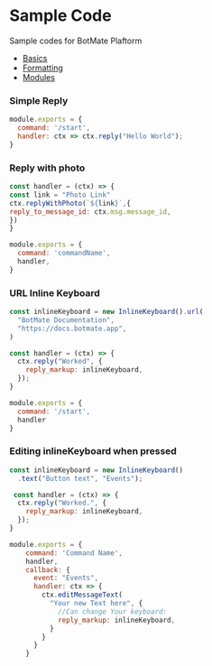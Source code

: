 # Sample Code

Sample codes for BotMate Plaftorm

* [Basics](BASICS.md)
* [Formatting](FORMATTING.md)
* [Modules](MODULES.md)


### Simple Reply

```js
module.exports = {
  command: '/start',
  handler: ctx => ctx.reply("Hello World");
}
```

### Reply with photo
```js
const handler = (ctx) => { 
const link = "Photo Link"
ctx.replyWithPhoto(`${link}`,{
reply_to_message_id: ctx.msg.message_id,
})
}

module.exports = {
  command: 'commandName',
  handler,
}
```

### URL Inline Keyboard
```js
const inlineKeyboard = new InlineKeyboard().url(
  "BotMate Documentation",
  "https://docs.botmate.app",
)

const handler = (ctx) => {
  ctx.reply("Worked", {
    reply_markup: inlineKeyboard,
  });
}

module.exports = {
  command: '/start',
  handler
}
```

### Editing inlineKeyboard when pressed
```js
const inlineKeyboard = new InlineKeyboard()
  .text("Button text", "Events");

 const handler = (ctx) => {
  ctx.reply("Worked.", {
    reply_markup: inlineKeyboard,
  });
}

module.exports = {
    command: 'Command Name',
    handler,
    callback: {
      event: "Events",
      handler: ctx => {
        ctx.editMessageText(
          "Your new Text here", {
            //Can change Your keyboard:
            reply_markup: inlineKeyboard,
          }
        }
      }
    }
```

